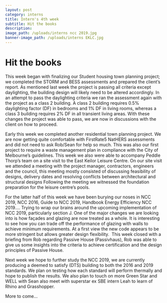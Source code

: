```yaml
---
layout: post
category: interns
title: Intern's 4th week
subtitle: Hit the books
description:
image_path: /uploads/interns ncc 2019.jpg
banner-image_path: /uploads/interns EKLC.jpg
---
```


# Hit the books

This week began with finalizing our Student housing town planning project; we completed the STORM and BESS assessments and prepared the client’s report. As mentioned last week the project is passing all criteria except daylighting, the building design will likely need to be altered accordingly. In an attempt to pass the daylighting criteria we ran the assessment again with the project as a class 2 building. A class 2 building requires 0.5% daylighting factor (DF) in bedrooms and 1% DF in living rooms, whereas a class 3 building requires 2% DF in all transient living areas. With these changes the project was able to pass, we are now in discussions with the client on how to proceed. &nbsp;

Early this week we completed another residential town planning project. We are now getting quite comfortable with FirstRate5 NatHERS assessments and did not need to ask Rob/Sean for help so much. This was also our first project to require a waste management plan in compliance with the City of Melbourne’s guidelines. This week we also were able to accompany Peddle Thorp’s team on a site visit to the East Keilor Leisure Centre. On our site visit we attended a meeting with the project manager, contractors, engineers and the council, this meeting mostly consisted of discussing feasibility of designs, delivery dates and resolving conflicts between architectural and structural designs Following the meeting we witnessed the foundation preparation for the leisure centre’s pools.

For the latter half of this week we have been burying our noses in NCC 2019, NCC 2016, Guide to NCC 2019, Handbook Energy Efficiency NCC 2019…. Trying to wrap our brains around the upcoming implementation of NCC 2019, particularly section J. One of the major changes we are looking into is how fa&ccedil;ades and glazing are now treated as a whole. It is interesting to see how you can trade off the performance of glazing with walls to achieve minimum requirements. At a first view the new code appears to be more stringent but allows greater design flexibility.&nbsp; This week closed with a briefing from Rob regarding Passive House (Passivhaus), Rob was able to give us some insights into the criteria to achieve certification and the design principles of Passive House.

Next week we hope to further study the NCC 2019, we are currently producing a deemed to satisfy (DTS) building to both the 2016 and 2019 standards. We plan on testing how each standard will perform thermally and hope to publish the results. We also plan to touch on more Green Star and WELL with Sean also meet with superstar ex SBE intern Leah to learn of Rhino and Grasshopper.

More to come…